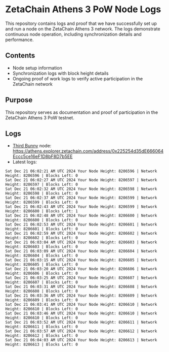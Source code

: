 # ZetaChain Athens 3 PoW Node Logs
This repository contains logs and proof that we have successfully set up and run a node on the ZetaChain Athens 3 network. The logs demonstrate continuous node operation, including synchronization details and performance.

## Contents
- Node setup information
- Synchronization logs with block height details
- Ongoing proof of work logs to verify active participation in the ZetaChain network

## Purpose
This repository serves as documentation and proof of participation in the ZetaChain Athens 3 PoW testnet.

## Logs

- [Third Bunny](https://thirdbunny.xyz/) node: https://athens.explorer.zetachain.com/address/0x225254d35dE666064Eccc5ce16eF1D8bF8D7b5EE
- Latest logs:
```
Sat Dec 21 06:02:21 AM UTC 2024 Your Node Height: 8206596 | Network Height: 8206596 | Blocks Left: 0
Sat Dec 21 06:02:27 AM UTC 2024 Your Node Height: 8206597 | Network Height: 8206597 | Blocks Left: 0
Sat Dec 21 06:02:32 AM UTC 2024 Your Node Height: 8206598 | Network Height: 8206598 | Blocks Left: 0
Sat Dec 21 06:02:37 AM UTC 2024 Your Node Height: 8206599 | Network Height: 8206599 | Blocks Left: 0
Sat Dec 21 06:02:43 AM UTC 2024 Your Node Height: 8206599 | Network Height: 8206600 | Blocks Left: 1
Sat Dec 21 06:02:48 AM UTC 2024 Your Node Height: 8206600 | Network Height: 8206600 | Blocks Left: 0
Sat Dec 21 06:02:53 AM UTC 2024 Your Node Height: 8206601 | Network Height: 8206601 | Blocks Left: 0
Sat Dec 21 06:02:59 AM UTC 2024 Your Node Height: 8206602 | Network Height: 8206602 | Blocks Left: 0
Sat Dec 21 06:03:04 AM UTC 2024 Your Node Height: 8206603 | Network Height: 8206603 | Blocks Left: 0
Sat Dec 21 06:03:09 AM UTC 2024 Your Node Height: 8206604 | Network Height: 8206604 | Blocks Left: 0
Sat Dec 21 06:03:15 AM UTC 2024 Your Node Height: 8206605 | Network Height: 8206605 | Blocks Left: 0
Sat Dec 21 06:03:20 AM UTC 2024 Your Node Height: 8206606 | Network Height: 8206606 | Blocks Left: 0
Sat Dec 21 06:03:25 AM UTC 2024 Your Node Height: 8206607 | Network Height: 8206607 | Blocks Left: 0
Sat Dec 21 06:03:31 AM UTC 2024 Your Node Height: 8206608 | Network Height: 8206608 | Blocks Left: 0
Sat Dec 21 06:03:36 AM UTC 2024 Your Node Height: 8206609 | Network Height: 8206609 | Blocks Left: 0
Sat Dec 21 06:03:41 AM UTC 2024 Your Node Height: 8206610 | Network Height: 8206610 | Blocks Left: 0
Sat Dec 21 06:03:46 AM UTC 2024 Your Node Height: 8206610 | Network Height: 8206610 | Blocks Left: 0
Sat Dec 21 06:03:52 AM UTC 2024 Your Node Height: 8206611 | Network Height: 8206611 | Blocks Left: 0
Sat Dec 21 06:03:57 AM UTC 2024 Your Node Height: 8206612 | Network Height: 8206612 | Blocks Left: 0
Sat Dec 21 06:04:03 AM UTC 2024 Your Node Height: 8206613 | Network Height: 8206613 | Blocks Left: 0
```
